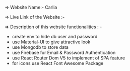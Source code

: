 => Website Name:- Carlia

=> Live Link of the Website :-

=> Description of this website functionalities : -

* create env to hide db user and password 
* use Material-UI to give attractive look 
* use Mongodb to store data 
* use Firebase for Email & Password Authentication
* use React Router Dom V5 to  implement of SPA  feature
* for icons use React Font Awesome Package